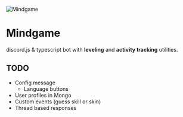 ![Mindgame](https://github.com/emigrek/mindgame/blob/main/media/repo-header.png)

# Mindgame

discord.js & typescript bot with **leveling** and **activity tracking** utilities.

## TODO
* Config message
    * Language buttons
* User profiles in Mongo
* Custom events (guess skill or skin)
* Thread based responses